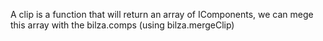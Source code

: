 
A clip is a function that will return an array of IComponents, we can mege this array with the bilza.comps (using bilza.mergeClip)